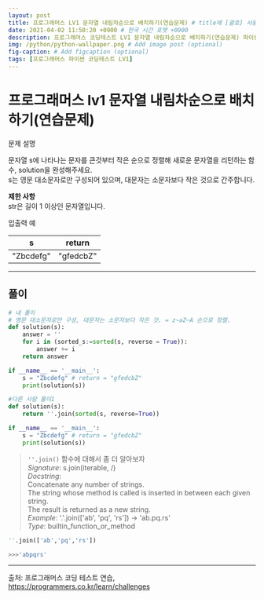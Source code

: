 ```yaml
---
layout: post
title: 프로그래머스 LV1 문자열 내림차순으로 배치하기(연습문제) # title에 [괄호] 사용 금지
date: 2021-04-02 11:50:20 +0900 # 한국 시간 포맷 +0900
description: 프로그래머스 코딩테스트 LV1 문자열 내림차순으로 배치하기(연습문제) 파이썬 # Add post description (optional)
img: /python/python-wallpaper.png # Add image post (optional)
fig-caption: # Add figcaption (optional)
tags: [프로그래머스 파이썬 코딩테스트 LV1]
---
```


# 프로그래머스 lv1 문자열 내림차순으로 배치하기(연습문제)

문제 설명<br>

문자열 s에 나타나는 문자를 큰것부터 작은 순으로 정렬해 새로운 문자열을 리턴하는 함수, solution을 완성해주세요.<br>
s는 영문 대소문자로만 구성되어 있으며, 대문자는 소문자보다 작은 것으로 간주합니다.<br>

**제한 사항**<br>
str은 길이 1 이상인 문자열입니다.<br>

입출력 예

|s|return|
|:---:|:---:|
|"Zbcdefg"|"gfedcbZ"|

---

## 풀이

```python
# 내 풀이
# 영문 대소문자로만 구성, 대문자는 소문자보다 작은 것. = z~aZ~A 순으로 정렬.
def solution(s):
    answer = ''
    for i in (sorted_s:=sorted(s, reverse = True)):
        answer += i
    return answer

if __name__ == '__main__':
    s = "Zbcdefg" # return = "gfedcbZ"
    print(solution(s))
```


```python
#다른 사람 풀이1
def solution(s):
    return ''.join(sorted(s, reverse=True))

if __name__ == '__main__':
    s = "Zbcdefg" # return = "gfedcbZ"
    print(solution(s))
```

>`''.join()` 함수에 대해서 좀 더 알아보자<br>
*Signature*: s.join(iterable, /)<br>
*Docstring*:<br>
Concatenate any number of strings.<br>
The string whose method is called is inserted in between each given string.<br>
The result is returned as a new string.<br>
*Example*: '.'.join(['ab', 'pq', 'rs']) -> 'ab.pq.rs'<br>
*Type*:      builtin_function_or_method<br>

```python
''.join(['ab','pq','rs'])

>>>'abpqrs'
```

---
출처: 프로그래머스 코딩 테스트 연습, https://programmers.co.kr/learn/challenges